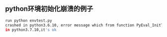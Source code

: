 ## python环境初始化崩溃的例子

```bash
run python envtest.py
crashed in python3.6.10, error message which from function PyEval_InitThreads is :“Fatal Python error: take_gil: NULL tstate”
in python3.7.10,it's ok
```

